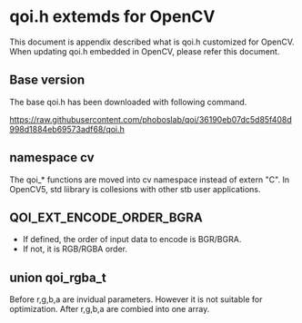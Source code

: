 qoi.h extemds for OpenCV
========================
This document is appendix described what is qoi.h customized for OpenCV.
When updating qoi.h embedded in OpenCV, please refer this document.

Base version
------------
The base qoi.h has been downloaded with following command.

https://raw.githubusercontent.com/phoboslab/qoi/36190eb07dc5d85f408d998d1884eb69573adf68/qoi.h

namespace cv
------------
The qoi_* functions are moved into cv namespace instead of extern "C".
In OpenCV5, std liibrary is collesions with other stb user applications.

QOI_EXT_ENCODE_ORDER_BGRA
-------------------------
- If defined, the order of input data to encode is BGR/BGRA.
- If not, it is RGB/RGBA order.

union qoi_rgba_t
----------------
Before r,g,b,a are invidual parameters. However it is not suitable for optimization.
After r,g,b,a are combied into one array.
